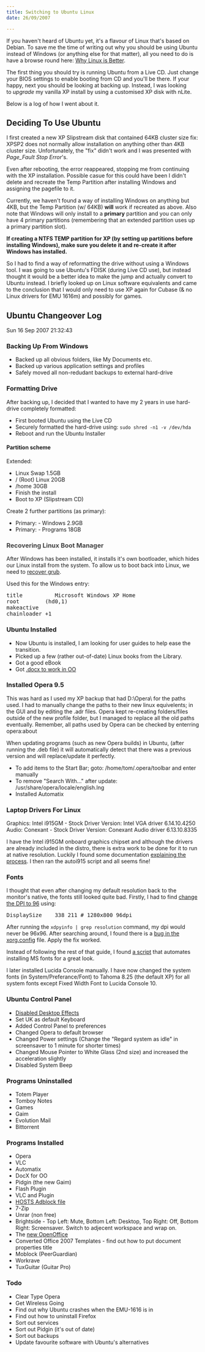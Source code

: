 ```yaml
---
title: Switching to Ubuntu Linux
date: 26/09/2007

---
```


If you haven't heard of Ubuntu yet, it's a flavour of Linux that's based on Debian. To save me the time of writing out why you should be using Ubuntu instead of Windows (or anything else for that matter), all you need to do is have a browse round here: <a href="http://www.whylinuxisbetter.net/">Why Linux is Better</a>.

The first thing you should try is running Ubuntu from a Live CD. Just change your BIOS settings to enable booting from CD and you'll be there. If your happy, next you should be looking at backing up. Instead, I was looking to <em>upgrade</em> my vanilla XP install by using a customised XP disk with nLite.

Below is a log of how I went about it.
<h2>Deciding To Use Ubuntu</h2>
I first created a new XP Slipstream disk that contained 64KB cluster size fix: XPSP2 does not normally allow installation on anything other than 4KB cluster size. Unfortunately, the "fix" didn't work and I was presented with <em>Page_Fault Stop Error</em>'s.

Even after rebooting, the error reappeared, stopping me from continuing with the XP installation. Possible casue for this could have been I didn't delete and recreate the Temp Partition after installing Windows and assigning the pagefile to it.

Currently, we haven't found a way of installing Windows on anything but 4KB, but the Temp Partition (w/ 64KB) <strong>will</strong> work if recreated as above. Also note that Windows will only install to a <strong>primary</strong> partition and you can only have 4 primary partitions (remembering that an extended partition uses up a primary partition slot).

<strong>If creating a NTFS TEMP partition for XP (by setting up partitions before installing Windows), make sure you delete it and re-create it after Windows has installed.</strong>

So I had to find a way of reformatting the drive without using a Windows tool. I was going to use Ubuntu's FDISK (during Live CD use), but instead thought it would be a better idea to make the jump and actually convert to Ubuntu instead. I briefly looked up on Linux software equivalents and came to the conclusion that I would only need to use XP again for Cubase (&amp; no Linux drivers for EMU 1616m) and possibly for games.
<h2>Ubuntu Changeover Log</h2>
Sun 16 Sep 2007 21:32:43
<h3>Backing Up From Windows</h3>
<ul>
	<li>Backed up all obvious folders, like My Documents etc.</li>
	<li>Backed up various application settings and profiles</li>
	<li>Safely moved all non-redudant backups to external hard-drive</li>
</ul>
<h3>Formatting Drive</h3>
After backing up, I decided that I wanted to have my 2 years in use hard-drive completely formatted:
<ul>
	<li>First booted Ubuntu using the Live CD</li>
	<li>Securely formatted the hard-drive using: <code>sudo shred -n1 -v /dev/hda</code></li>
	<li>Reboot and run the Ubuntu Installer</li>
</ul>
<h4>Partition scheme</h4>
Extended:
<ul>
	<li>Linux Swap	 1.5GB</li>
	<li>/ (Root) Linux 20GB</li>
	<li>/home	  30GB</li>
	<li>Finish the install</li>
	<li>Boot to XP (Slipstream CD)</li>
</ul>
Create 2 further partitions (as primary):
<ul>
	<li>Primary: - Windows	 2.9GB</li>
	<li>Primary: - Programs	  18GB</li>
</ul>
<h3><span style="color: #444444;">Recovering Linux Boot Manager</span></h3>
After Windows has been installed, it installs it's own bootloader, which hides our Linux install from the system. To allow us to boot back into Linux, we need to <a href="https://help.ubuntu.com/community/RecoveringUbuntuAfterInstallingWindows?action=show&amp;redirect=RecoverGrub">recover grub</a>.

Used this for the Windows entry:
<pre>title  		Microsoft Windows XP Home
root   		(hd0,1)
makeactive
chainloader +1</pre>
<h3>Ubuntu Installed</h3>
<ul>
	<li>Now Ubuntu is installed, I am looking for user guides to help ease the transition.</li>
	<li>Picked up a few (rather out-of-date) Linux books from the Library.</li>
	<li>Got a good eBook</li>
	<li>Got <a href="http://www.sigmundvoid.com/?p=81">.docx to work in OO</a></li>
</ul>
<h3>Installed Opera 9.5</h3>
This was hard as I used my XP backup that had D:\Opera\ for the paths used. I had to manually change the paths to their new linux equivelents; in the GUI and by editing the .adr files. Opera kept re-creating folders/files outside of the new profile folder, but I managed to replace all the old paths eventually. Remember, all paths used by Opera can be checked by enterring opera:about

When updating programs (such as new Opera builds) in Ubuntu, (after running the .deb file) it will automatically detect that there was a previous version and will replace/update it perfectly.
<ul>
	<li>To add items to the Start Bar; goto: /home/tom/.opera/toolbar and enter manually</li>
	<li>To remove "Search With..." after update: /usr/share/opera/locale/english.lng</li>
	<li>Installed Automatix</li>
</ul>
<h3>Laptop Drivers For Linux</h3>
Graphics: 	Intel i915GM		- Stock Driver Version: Intel VGA driver 6.14.10.4250
Audio:		Conexant		- Stock Driver Version: Conexant Audio driver 6.13.10.8335

I have the Intel i915GM onboard graphics chipset and although the drivers are already included in the distro, there is extra work to be done for it to run at native resolution. Luckily I found some documentation <a href="https://help.ubuntu.com/community/i915Driver">explaining the process</a>. I then ran the autoi915 script and all seems fine!
<h3>Fonts</h3>
I thought that even after changing my default resolution back to the monitor's native, the fonts still looked quite bad. Firstly, I had to find <a href="http://ubuntuforums.org/showpost.php?p=99808&amp;postcount=1">change the DPI to 96</a> using:
<pre>DisplaySize	338	211	# 1280x800 96dpi</pre>
After running the <code>xdpyinfo | grep resolution</code> command, my dpi would never be 96x96. After searching around, I found there is a <a href="http://ubuntuforums.org/showpost.php?p=2663087&amp;postcount=19">bug in the xorg.config</a> file. Apply the fix worked.

Instead of following the rest of that guide, I found <a href="http://www.stchman.com/ms_fonts.html">a script</a> that automates installing MS fonts for a great look.

I later installed Lucida Console manually. I have now changed the system fonts (in System/Preferance/Font) to Tahoma 8.25 (the default XP) for all system fonts except Fixed Width Font to Lucida Console 10.
<h3>Ubuntu Control Panel</h3>
<ul>
	<li><a href="https://help.ubuntu.com/community/DesktopEffects?highlight=%28effects%29%7C%28desktop%29">Disabled Desktop Effects</a></li>
	<li><a href="https://help.ubuntu.com/community/DesktopEffects?highlight=%28effects%29%7C%28desktop%29"></a>Set UK as default Keyboard</li>
	<li>Added Control Panel to preferences</li>
	<li>Changed Opera to default browser</li>
	<li>Changed Power settings (Change the "Regard system as idle" in screensaver to 1 minute for shorter times)</li>
	<li>Changed Mouse Pointer to White Glass (2nd size) and increased the acceleration slightly</li>
	<li>Disabled System Beep</li>
</ul>
<h3>Programs Uninstalled</h3>
<ul>
	<li>Totem Player</li>
	<li>Tomboy Notes</li>
	<li>Games</li>
	<li>Gaim</li>
	<li>Evolution Mail</li>
	<li>Bittorrent</li>
</ul>
<h3>Programs Installed</h3>
<ul>
	<li>Opera</li>
	<li>VLC</li>
	<li>Automatix</li>
	<li>DocX for OO</li>
	<li>Pidgin (the new Gaim)</li>
	<li>Flash Plugin</li>
	<li>VLC and Plugin</li>
	<li><a href="http://www.hosts-file.net/?s=Download">HOSTS Adblock file</a></li>
	<li><a href="http://www.hosts-file.net/?s=Download"></a>7-Zip</li>
	<li>Unrar (non free)</li>
	<li>Brightside 	- Top Left: Mute, Bottom Left: Desktop, Top Right: Off, Bottom Right: Screensaver. Switch to adjecent workspace and wrap on.</li>
	<li>The <a href="https://bugs.launchpad.net/ubuntu/+source/openoffice.org/+bug/93002/comments/12">new OpenOffice</a></li>
	<li><a href="https://bugs.launchpad.net/ubuntu/+source/openoffice.org/+bug/93002/comments/12"></a>Converted Office 2007 Templates - find out how to put document properties title</li>
	<li>Moblock (PeerGuardian)</li>
	<li>Workrave</li>
	<li>TuxGuitar (Guitar Pro)</li>
</ul>
<h3>Todo</h3>
<ul>
	<li>Clear Type Opera</li>
	<li>Get Wireless Going</li>
	<li>Find out why Ubuntu crashes when the EMU-1616 is in</li>
	<li>Find out how to uninstall Firefox</li>
	<li>Sort out services</li>
	<li>Sort out Pidgin (it's out of date)</li>
	<li>Sort out backups</li>
	<li>Update favourite software with Ubuntu's alternatives</li>
</ul>
